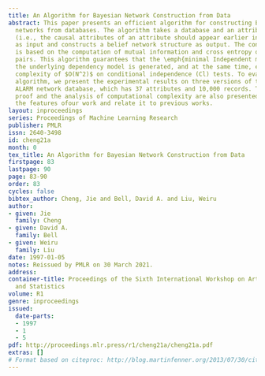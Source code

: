 ```yaml
---
title: An Algorithm for Bayesian Network Construction from Data
abstract: This paper presents an efficient algorithm for constructing Bayesian belief
  networks from databases. The algorithm takes a database and an attributes ordering
  (i.e., the causal attributes of an attribute should appear earlier in the order)
  as input and constructs a belief network structure as output. The construction process
  is based on the computation of mutual information and cross entropy of attribute
  pairs. This algorithm guarantees that the \emph{minimal Independent map} [1] of
  the underlying dependency model is generated, and at the same time, enjoys the time
  complexity of $O(N^2)$ on conditional independence (Cl) tests. To evaluate this
  algorithm, we present the experimental results on three versions of the well-known
  ALARM network database, which has 37 attributes and 10,000 records. The correctness
  proof and the analysis of computational complexity are also presented. We also discuss
  the features ofour work and relate it to previous works.
layout: inproceedings
series: Proceedings of Machine Learning Research
publisher: PMLR
issn: 2640-3498
id: cheng21a
month: 0
tex_title: An Algorithm for Bayesian Network Construction from Data
firstpage: 83
lastpage: 90
page: 83-90
order: 83
cycles: false
bibtex_author: Cheng, Jie and Bell, David A. and Liu, Weiru
author:
- given: Jie
  family: Cheng
- given: David A.
  family: Bell
- given: Weiru
  family: Liu
date: 1997-01-05
notes: Reissued by PMLR on 30 March 2021.
address:
container-title: Proceedings of the Sixth International Workshop on Artificial Intelligence
  and Statistics
volume: R1
genre: inproceedings
issued:
  date-parts:
  - 1997
  - 1
  - 5
pdf: http://proceedings.mlr.press/r1/cheng21a/cheng21a.pdf
extras: []
# Format based on citeproc: http://blog.martinfenner.org/2013/07/30/citeproc-yaml-for-bibliographies/
---
```

